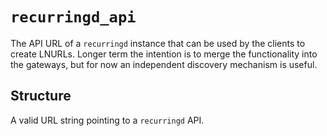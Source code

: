 # `recurringd_api`

The API URL of a `recurringd` instance that can be used by the clients to create LNURLs.
Longer term the intention is to merge the functionality into the gateways,
but for now an independent discovery mechanism is useful.

## Structure

A valid URL string pointing to a `recurringd` API.
